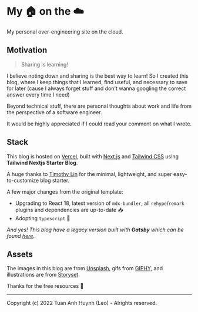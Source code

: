 # My 🏠 on the ☁️

My personal over-engineering site on the cloud.

## Motivation

> Sharing is learning!

I believe noting down and sharing is the best way to learn! So I created this blog, where I keep things that I learned, find useful, and necessary to save for later (cause I always forget stuff and don't wanna googling the correct answer every time I need)

Beyond technical stuff, there are personal thoughts about work and life from the perspective of a software engineer.

It would be highly appreciated if I could read your comment on what I wrote.

## Stack

This blog is hosted on [Vercel](https://vercel.com/), built with [Next.js](https://nextjs.org/) and [Tailwind CSS](https://tailwindcss.com/) using **Tailwind Nextjs Starter Blog**.

A huge thanks to [Timothy Lin](https://twitter.com/timlrxx) for the minimal, lightweight, and super easy-to-customize blog starter.

A few major changes from the original template:

- Upgrading to React 18, latest version of `mdx-bundler`, all `rehype`/`remark` plugins and dependencies are up-to-date 📥
- Adopting `typescript` 🎉

_And yes! This blog have a legacy version built with **Gatsby** which can be found [here](https://leo-blog-legacy.vercel.app/)_.

## Assets

The images in this blog are from [Unsplash](https://unsplash.com/), gifs from [GIPHY](https://giphy.com/), and illustrations are from [Storyset](https://storyset.com/).

Thanks for the free resources 🙏

---

Copyright (c) 2022 Tuan Anh Huynh (Leo) - Alrights reserved.
